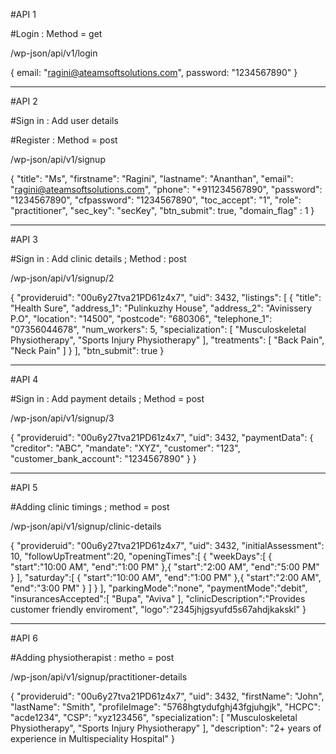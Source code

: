 #API 1

#Login : Method = get

  /wp-json/api/v1/login

{
    email: "ragini@ateamsoftsolutions.com",
    password: "1234567890"
}

------------------------------------------
#API 2

#Sign in : Add user details

#Register : Method = post


 /wp-json/api/v1/signup

{
  "title": "Ms",
  "firstname": "Ragini",
  "lastname": "Ananthan",
  "email": "ragini@ateamsoftsolutions.com",
  "phone": "+911234567890",
  "password": "1234567890",
  "cfpassword": "1234567890",
  "toc_accept": "1",
  "role": "practitioner",
  "sec_key": "secKey",
  "btn_submit": true,
  "domain_flag" : 1
}

----------------------------------------
#API 3


#Sign in : Add clinic details ; Method : post

/wp-json/api/v1/signup/2


{
  "provideruid": "00u6y27tva21PD61z4x7",
  "uid": 3432,
  "listings": [
    {
      "title": "Health Sure",
      "address_1": "Pulinkuzhy House",
      "address_2": "Avinissery P.O",
      "location": "14500",
      "postcode": "680306",
      "telephone_1": "07356044678",
      "num_workers": 5,
      "specialization": [
        "Musculoskeletal Physiotherapy",
        "Sports Injury Physiotherapy"
      ],
      "treatments": [
        "Back Pain",
        "Neck Pain"
      ]
    }
  ],
  "btn_submit": true
}

---------------------------------------

#API 4

#Sign in : Add payment details ; Method = post

 /wp-json/api/v1/signup/3

{
  "provideruid": "00u6y27tva21PD61z4x7",
  "uid": 3432,
  "paymentData": {
    "creditor": "ABC",
    "mandate": "XYZ",
    "customer": "123",
    "customer_bank_account": "1234567890"
  }
}



---------------------------------------------

#API 5

#Adding clinic timings ; method = post

 /wp-json/api/v1/signup/clinic-details


{
  "provideruid": "00u6y27tva21PD61z4x7",
  "uid": 3432,
  "initialAssessment": 10,
  "followUpTreatment":20,
  "openingTimes":[
    {
      "weekDays":[
        {
          "start":"10:00 AM",
          "end":"1:00 PM"
        },{
          "start":"2:00 AM",
          "end":"5:00 PM"
        }
      ],
      "saturday":[
        {
          "start":"10:00 AM",
          "end":"1:00 PM"
        },{
          "start":"2:00 AM",
          "end":"3:00 PM"
        }
      ]
    }
   ],
  "parkingMode":"none",
  "paymentMode":"debit",
  "insurancesAccepted":[
    "Bupa",
    "Aviva"
  ],
  "clinicDescription":"Provides customer friendly enviroment",
  "logo":"2345jhjgsyufd5s67ahdjkakskl"
}


---------------------------------------------------

#API 6

#Adding physiotherapist : metho = post

  /wp-json/api/v1/signup/practitioner-details

{
  "provideruid": "00u6y27tva21PD61z4x7",
  "uid": 3432,
  "firstName": "John",
  "lastName": "Smith",
  "profileImage": "5768hgtydufghj43fgjuhgjk",
  "HCPC": "acde1234",
  "CSP": "xyz123456",
  "specialization": [
    "Musculoskeletal Physiotherapy",
    "Sports Injury Physiotherapy"
  ],
  "description": "2+ years of experience in Multispeciality Hospital"
}